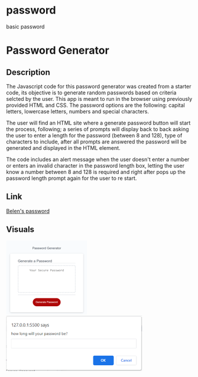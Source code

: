 # password
basic password  
# Password Generator

## Description

The Javascript code for this password generator was created from a starter code, its objective is to generate random passwords based on criteria selcted by the user. This app is meant to run in the browser using previously provided HTML and CSS.
The password options are the following: capital letters, lowercase letters, numbers and special characters. 

The user will find an HTML site where a generate password button will start the process, following; a series of prompts will display back to back asking the user to enter a length for the password (between 8 and 128), type of characters to include, after all prompts are answered the password will be generated and displayed in the HTML element.

The code includes an alert message when the user doesn't enter a number or enters an invalid character in the password length box, letting the user know a number between 8 and 128 is required and right after pops up the password length prompt again for the user to re start.

## Link

[Belen's password](https://belengigante.github.io/password/) 

## Visuals


![](./screen-shot.png) ![](./prompt.png)

